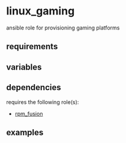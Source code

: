 # linux_gaming
ansible role for provisioning gaming platforms

## requirements

## variables

## dependencies
requires the following role(s):
- [rpm_fusion](https://github.com/chomatz/rpm_fusion)

## examples
